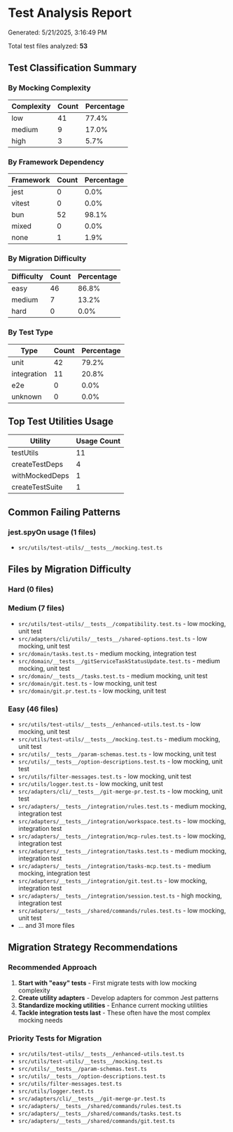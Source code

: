 # Test Analysis Report

Generated: 5/21/2025, 3:16:49 PM

Total test files analyzed: **53**

## Test Classification Summary

### By Mocking Complexity

| Complexity | Count | Percentage |
| ---------- | ----- | ---------- |
| low        | 41    | 77.4%      |
| medium     | 9     | 17.0%      |
| high       | 3     | 5.7%       |

### By Framework Dependency

| Framework | Count | Percentage |
| --------- | ----- | ---------- |
| jest      | 0     | 0.0%       |
| vitest    | 0     | 0.0%       |
| bun       | 52    | 98.1%      |
| mixed     | 0     | 0.0%       |
| none      | 1     | 1.9%       |

### By Migration Difficulty

| Difficulty | Count | Percentage |
| ---------- | ----- | ---------- |
| easy       | 46    | 86.8%      |
| medium     | 7     | 13.2%      |
| hard       | 0     | 0.0%       |

### By Test Type

| Type        | Count | Percentage |
| ----------- | ----- | ---------- |
| unit        | 42    | 79.2%      |
| integration | 11    | 20.8%      |
| e2e         | 0     | 0.0%       |
| unknown     | 0     | 0.0%       |

## Top Test Utilities Usage

| Utility         | Usage Count |
| --------------- | ----------- |
| testUtils       | 11          |
| createTestDeps  | 4           |
| withMockedDeps  | 1           |
| createTestSuite | 1           |

## Common Failing Patterns

### jest.spyOn usage (1 files)

- `src/utils/test-utils/__tests__/mocking.test.ts`

## Files by Migration Difficulty

### Hard (0 files)

### Medium (7 files)

- `src/utils/test-utils/__tests__/compatibility.test.ts` - low mocking, unit test
- `src/adapters/cli/utils/__tests__/shared-options.test.ts` - low mocking, unit test
- `src/domain/tasks.test.ts` - medium mocking, integration test
- `src/domain/__tests__/gitServiceTaskStatusUpdate.test.ts` - medium mocking, unit test
- `src/domain/__tests__/tasks.test.ts` - medium mocking, unit test
- `src/domain/git.test.ts` - low mocking, unit test
- `src/domain/git.pr.test.ts` - low mocking, unit test

### Easy (46 files)

- `src/utils/test-utils/__tests__/enhanced-utils.test.ts` - low mocking, unit test
- `src/utils/test-utils/__tests__/mocking.test.ts` - medium mocking, unit test
- `src/utils/__tests__/param-schemas.test.ts` - low mocking, unit test
- `src/utils/__tests__/option-descriptions.test.ts` - low mocking, unit test
- `src/utils/filter-messages.test.ts` - low mocking, unit test
- `src/utils/logger.test.ts` - low mocking, unit test
- `src/adapters/cli/__tests__/git-merge-pr.test.ts` - low mocking, unit test
- `src/adapters/__tests__/integration/rules.test.ts` - medium mocking, integration test
- `src/adapters/__tests__/integration/workspace.test.ts` - low mocking, integration test
- `src/adapters/__tests__/integration/mcp-rules.test.ts` - low mocking, integration test
- `src/adapters/__tests__/integration/tasks.test.ts` - medium mocking, integration test
- `src/adapters/__tests__/integration/tasks-mcp.test.ts` - medium mocking, integration test
- `src/adapters/__tests__/integration/git.test.ts` - low mocking, integration test
- `src/adapters/__tests__/integration/session.test.ts` - high mocking, integration test
- `src/adapters/__tests__/shared/commands/rules.test.ts` - low mocking, unit test
- ... and 31 more files

## Migration Strategy Recommendations

### Recommended Approach

1. **Start with "easy" tests** - First migrate tests with low mocking complexity
2. **Create utility adapters** - Develop adapters for common Jest patterns
3. **Standardize mocking utilities** - Enhance current mocking utilities
4. **Tackle integration tests last** - These often have the most complex mocking needs

### Priority Tests for Migration

- `src/utils/test-utils/__tests__/enhanced-utils.test.ts`
- `src/utils/test-utils/__tests__/mocking.test.ts`
- `src/utils/__tests__/param-schemas.test.ts`
- `src/utils/__tests__/option-descriptions.test.ts`
- `src/utils/filter-messages.test.ts`
- `src/utils/logger.test.ts`
- `src/adapters/cli/__tests__/git-merge-pr.test.ts`
- `src/adapters/__tests__/shared/commands/rules.test.ts`
- `src/adapters/__tests__/shared/commands/tasks.test.ts`
- `src/adapters/__tests__/shared/commands/git.test.ts`
